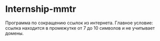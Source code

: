# Internship-mmtr
Программа по сокращению ссылок из интернета. Главное условие: ссылка находится в промежутке от 7 до 10 символов и не учитывает домены.
